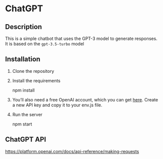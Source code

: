 # ChatGPT

## Description

This is a simple chatbot that uses the GPT-3 model to generate responses. It is based on the `gpt-3.5-turbo` model

## Installation

1. Clone the repository
2. Install the requirements

   npm install

3. You’ll also need a free OpenAI account, which you can get [here](https://openai.com/). Create a new API key and copy it to your env.js file.

4. Run the server

   npm start

## ChatGPT API

https://platform.openai.com/docs/api-reference/making-requests
